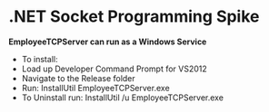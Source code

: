 .NET Socket Programming Spike
=================

**EmployeeTCPServer can run as a Windows Service**

* To install:
* Load up Developer Command Prompt for VS2012
* Navigate to the Release folder
* Run: InstallUtil EmployeeTCPServer.exe
* To Uninstall run: InstallUtil /u EmployeeTCPServer.exe
